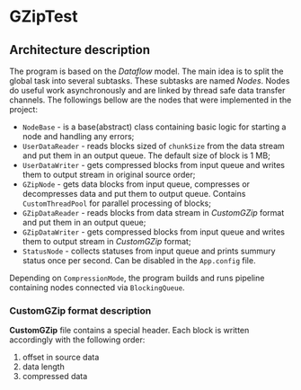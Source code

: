 # GZipTest

## Architecture description

The program is based on the *Dataflow* model. 
The main idea is to split the global task into several subtasks. 
These subtasks are named *Nodes*. 
Nodes do useful work asynchronously and are linked by thread safe data transfer channels. 
The followings bellow are the nodes that were implemented in the project:

*  `NodeBase` - is a base(abstract) class containing basic logic for starting a node and handling any errors;
*  `UserDataReader` - reads blocks sized of `chunkSize` from the data stream and put them in an output queue. The default size of block is 1 MB;
*  `UserDataWriter` -  gets compressed blocks from input queue and writes them to output stream in original source order;
*  `GZipNode` - gets data blocks from input queue, compresses or decompresses data and put them to output queue. Contains `CustomThreadPool` for parallel processing of blocks;
*  `GZipDataReader` - reads blocks from data stream in *CustomGZip* format and put them in an output queue;
*  `GZipDataWriter` - gets compressed blocks from input queue and writes them to output stream in *CustomGZip* format;
*  `StatusNode` - collects statuses from input queue and prints summury status once per second. Can be disabled in the `App.config` file.

Depending on `CompressionMode`, the program builds and runs pipeline containing nodes connected via `BlockingQueue`.

### CustomGZip format description
**CustomGZip** file contains a special header. Each block is written accordingly with the following order:
1.  offset in source data
2.  data length
2.  compressed data
